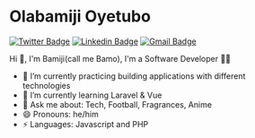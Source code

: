 # Olabamiji Oyetubo
[![Twitter Badge](https://img.shields.io/badge/-@_bamoooo-1ca0f1?style=flat-square&labelColor=1ca0f1&logo=twitter&logoColor=white&link=https://twitter.com/_bamoooo)](https://twitter.com/_bamoooo) [![Linkedin Badge](https://img.shields.io/badge/-olabamijioyetubo-blue?style=flat-square&logo=Linkedin&logoColor=white&link=https://www.linkedin.com/in/olabamiji-oyetubo-9a5538162/)](https://www.linkedin.com/in/olabamiji-oyetubo-9a5538162/) 
[![Gmail Badge](https://img.shields.io/badge/-oyetubobamiji@gmail.com-c14438?style=flat-square&logo=Gmail&logoColor=white&link=mailto:oyetubobamiji@gmail.com)](mailto:oyetubobamiji@gmail.com)

 Hi 👋, 
I'm Bamiji(call me Bamo), I'm a Software Developer 👨‍💻

- 🔭 I’m currently practicing building applications with different technologies
- 🌱 I’m currently learning Laravel & Vue
- 💬 Ask me about: Tech, Football, Fragrances, Anime
- 😄 Pronouns: he/him
-  ⚡ Languages: Javascript and PHP

